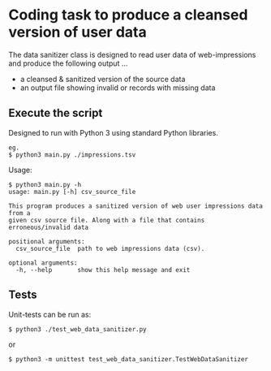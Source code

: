 # Coding task to produce a cleansed version of user data

The data sanitizer class is designed to read user data of web-impressions and produce the following output ...

* a cleansed & sanitized version of the source data
* an output file showing invalid or records with missing data



## Execute the script

Designed to run with Python 3 using standard Python libraries.
```
eg.
$ python3 main.py ./impressions.tsv
```
Usage:
```
$ python3 main.py -h                                  
usage: main.py [-h] csv_source_file

This program produces a sanitized version of web user impressions data from a
given csv source file. Along with a file that contains erroneous/invalid data

positional arguments:
  csv_source_file  path to web impressions data (csv).

optional arguments:
  -h, --help       show this help message and exit
```

## Tests

Unit-tests can be run as:
```
$ python3 ./test_web_data_sanitizer.py
```
or
```
$ python3 -m unittest test_web_data_sanitizer.TestWebDataSanitizer
```
